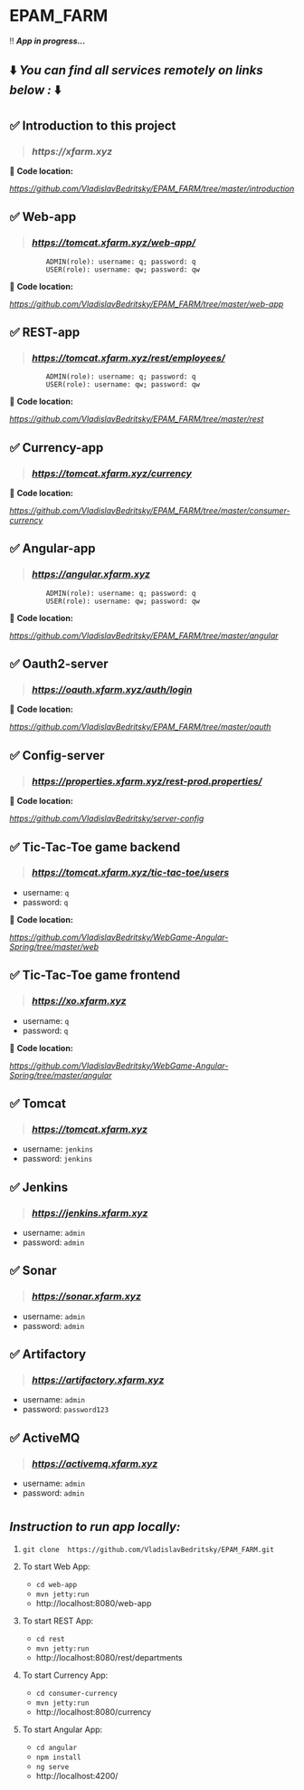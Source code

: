 # EPAM_FARM

:bangbang:  _**App in progress...**_


## :arrow_down: _You can find all services remotely on links below :_ :arrow_down:  

##  :white_check_mark: Introduction to this project
 > ### _https://xfarm.xyz_
   
:round_pushpin: **Code location:** 

_https://github.com/VladislavBedritsky/EPAM_FARM/tree/master/introduction_

##  :white_check_mark: Web-app
 > ### _https://tomcat.xfarm.xyz/web-app/_
             
             ADMIN(role): username: q; password: q
             USER(role): username: qw; password: qw
   
:round_pushpin: **Code location:** 

_https://github.com/VladislavBedritsky/EPAM_FARM/tree/master/web-app_

## :white_check_mark: REST-app
 > ###  _https://tomcat.xfarm.xyz/rest/employees/_
             
             ADMIN(role): username: q; password: q
             USER(role): username: qw; password: qw
   
:round_pushpin: **Code location:** 

_https://github.com/VladislavBedritsky/EPAM_FARM/tree/master/rest_

## :white_check_mark: Currency-app
 >  ### _https://tomcat.xfarm.xyz/currency_
             
:round_pushpin: **Code location:** 

_https://github.com/VladislavBedritsky/EPAM_FARM/tree/master/consumer-currency_

## :white_check_mark: Angular-app
 > ### _https://angular.xfarm.xyz_
             
             ADMIN(role): username: q; password: q
             USER(role): username: qw; password: qw
   
:round_pushpin: **Code location:** 

_https://github.com/VladislavBedritsky/EPAM_FARM/tree/master/angular_

## :white_check_mark: Oauth2-server
 > ### _https://oauth.xfarm.xyz/auth/login_
   
:round_pushpin: **Code location:** 

_https://github.com/VladislavBedritsky/EPAM_FARM/tree/master/oauth_

## :white_check_mark: Config-server
 > ### _https://properties.xfarm.xyz/rest-prod.properties/_
   
:round_pushpin: **Code location:** 
 
 _https://github.com/VladislavBedritsky/server-config_

## :white_check_mark: Tic-Tac-Toe game backend
 > ### _https://tomcat.xfarm.xyz/tic-tac-toe/users_ 
* username: `q`
* password: `q`

:round_pushpin: **Code location:** 
 
 _https://github.com/VladislavBedritsky/WebGame-Angular-Spring/tree/master/web_
 
## :white_check_mark: Tic-Tac-Toe game frontend
 > ### _https://xo.xfarm.xyz_ 
* username: `q`
* password: `q`

:round_pushpin: **Code location:** 

_https://github.com/VladislavBedritsky/WebGame-Angular-Spring/tree/master/angular_
 
## :white_check_mark: Tomcat 
 > ### _https://tomcat.xfarm.xyz_
* username: `jenkins`
* password: `jenkins`

 
## :white_check_mark: Jenkins
 > ### _https://jenkins.xfarm.xyz_
* username: `admin`
* password: `admin`

## :white_check_mark: Sonar
 > ### _https://sonar.xfarm.xyz_
* username: `admin`
* password: `admin`

## :white_check_mark: Artifactory
 >  ### _https://artifactory.xfarm.xyz_
* username: `admin`
* password: `password123`

## :white_check_mark: ActiveMQ
 > ### _https://activemq.xfarm.xyz_
* username: `admin`
* password: `admin`


#
## _Instruction to run app locally:_
   1) `git clone  https://github.com/VladislavBedritsky/EPAM_FARM.git`
   
   2) To start Web App:
      * `cd web-app`
      * `mvn jetty:run`
      * http://localhost:8080/web-app
   
   3) To start REST App:
      * `cd rest`
      * `mvn jetty:run`
      * http://localhost:8080/rest/departments   
   
   4) To start Currency App:
      * `cd consumer-currency`
      * `mvn jetty:run`
      * http://localhost:8080/currency
   
   5) To start Angular App:
      * `cd angular`
      * `npm install`
      * `ng serve` 
      *  http://localhost:4200/  
 